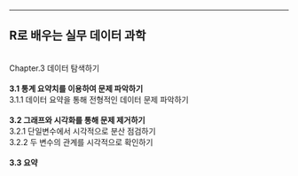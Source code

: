 --------
R로 배우는 실무 데이터 과학
--------
<br>
Chapter.3 데이터 탐색하기<br><br>
<b>3.1 통계 요약치를 이용하여 문제 파악하기</b><br>
3.1.1 데이터 요약을 통해 전형적인 데이터 문제 파악하기<br><br>
<b>3.2 그래프와 시각화를 통해 문제 제거하기</b><br>
3.2.1 단일변수에서 시각적으로 분산 점검하기<br>
3.2.2 두 변수의 관계를 시각적으로 확인하기<br><br>
<b>3.3 요약</b>
